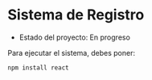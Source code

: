 <h1> Sistema de Registro </h1>

- Estado del proyecto: En progreso

Para ejecutar el sistema, debes poner:

```npm install react```
